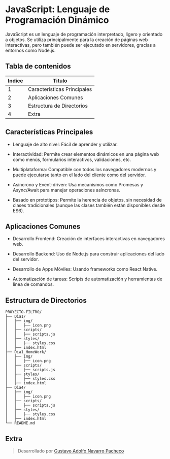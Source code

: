 # JavaScript: Lenguaje de Programación Dinámico
JavaScript es un lenguaje de programación interpretado, ligero y orientado a objetos. Se utiliza principalmente para la creación de páginas web interactivas, pero también puede ser ejecutado en servidores, gracias a entornos como Node.js.

## Tabla de contenidos
| Indice | Titulo  |
|--|--|
| 1 | Caracteristicas Principales |
| 2 | Aplicaciones Comunes|
| 3 | Estructura de Directorios|
| 4 | Extra|

## Características Principales
 - Lenguaje de alto nivel: Fácil de aprender y utilizar.

 - Interactividad: Permite crear elementos dinámicos en una página web como menús, formularios interactivos, validaciones, etc.

 - Multiplataforma: Compatible con todos los navegadores modernos y puede ejecutarse tanto en el lado del cliente como del servidor.

 - Asíncrono y Event-driven: Usa mecanismos como Promesas y Async/Await para manejar operaciones asíncronas.

 - Basado en prototipos: Permite la herencia de objetos, sin necesidad de clases tradicionales (aunque las clases también están disponibles desde ES6).

## Aplicaciones Comunes
 - Desarrollo Frontend: Creación de interfaces interactivas en navegadores web.

 - Desarrollo Backend: Uso de Node.js para construir aplicaciones del lado del servidor.

 - Desarrollo de Apps Móviles: Usando frameworks como React Native.

 - Automatización de tareas: Scripts de automatización y herramientas de línea de comandos.


## Estructura de Directorios
```
PROYECTO-FILTRO/
├── Dia1/
│   ├── img/
│   │   ├── icon.png
│   ├── scripts/
│   │   ├── scripts.js
│   ├── styles/
│   │   ├── styles.css
│   ├── index.html
├── Dia1_HomeWork/
│   ├── img/
│   │   ├── icon.png
│   ├── scripts/
│   │   ├── scripts.js
│   ├── styles/
│   │   ├── styles.css
│   ├── index.html
├── Dia4/
│   ├── img/
│   │   ├── icon.png
│   ├── scripts/
│   │   ├── scripts.js
│   ├── styles/
│   │   ├── styles.css
│   ├── index.html
└── README.md
```

## Extra
> Desarrollado por [Gustavo Adolfo Navarro Pacheco](https://github.com/GustavoAdolfoNavarroPacheco)